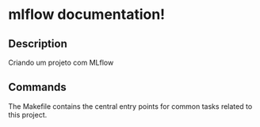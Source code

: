 # mlflow documentation!

## Description

Criando um projeto com MLflow

## Commands

The Makefile contains the central entry points for common tasks related to this project.

